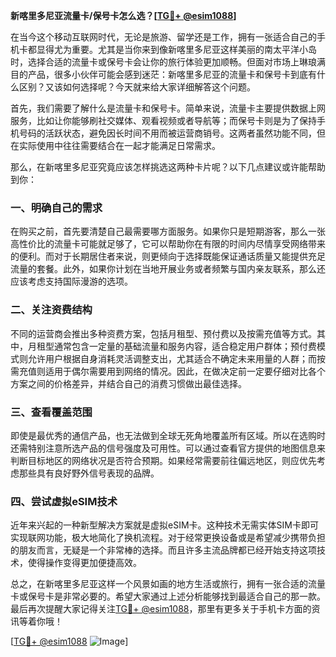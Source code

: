 **新喀里多尼亚流量卡/保号卡怎么选？[[TG💪+ @esim1088](https://t.me/s/esim1088)]**

在当今这个移动互联网时代，无论是旅游、留学还是工作，拥有一张适合自己的手机卡都显得尤为重要。尤其是当你来到像新喀里多尼亚这样美丽的南太平洋小岛时，选择合适的流量卡或保号卡会让你的旅行体验更加顺畅。但面对市场上琳琅满目的产品，很多小伙伴可能会感到迷茫：新喀里多尼亚的流量卡和保号卡到底有什么区别？又该如何选择呢？今天就来给大家详细解答这个问题。

首先，我们需要了解什么是流量卡和保号卡。简单来说，流量卡主要提供数据上网服务，比如让你能够刷社交媒体、观看视频或者导航等；而保号卡则是为了保持手机号码的活跃状态，避免因长时间不用而被运营商销号。这两者虽然功能不同，但在实际使用中往往需要结合在一起才能满足日常需求。

那么，在新喀里多尼亚究竟应该怎样挑选这两种卡片呢？以下几点建议或许能帮助到你：

### 一、明确自己的需求

在购买之前，首先要清楚自己最需要哪方面服务。如果你只是短期游客，那么一张高性价比的流量卡可能就足够了，它可以帮助你在有限的时间内尽情享受网络带来的便利。而对于长期居住者来说，则更倾向于选择既能保证通话质量又能提供充足流量的套餐。此外，如果你计划在当地开展业务或者频繁与国内亲友联系，那么还应该考虑支持国际漫游的选项。

### 二、关注资费结构

不同的运营商会推出多种资费方案，包括月租型、预付费以及按需充值等方式。其中，月租型通常包含一定量的基础流量和服务内容，适合稳定用户群体；预付费模式则允许用户根据自身消耗灵活调整支出，尤其适合不确定未来用量的人群；而按需充值则适用于偶尔需要用到网络的情况。因此，在做决定前一定要仔细对比各个方案之间的价格差异，并结合自己的消费习惯做出最佳选择。

### 三、查看覆盖范围

即使是最优秀的通信产品，也无法做到全球无死角地覆盖所有区域。所以在选购时还需特别注意所选产品的信号强度及可用性。可以通过查看官方提供的地图信息来判断目标地区的网络状况是否符合预期。如果经常需要前往偏远地区，则应优先考虑那些具有良好野外信号表现的品牌。

### 四、尝试虚拟eSIM技术

近年来兴起的一种新型解决方案就是虚拟eSIM卡。这种技术无需实体SIM卡即可实现联网功能，极大地简化了换机流程。对于经常更换设备或是希望减少携带负担的朋友而言，无疑是一个非常棒的选择。而且许多主流品牌都已经开始支持这项技术，使得操作变得更加便捷高效。

总之，在新喀里多尼亚这样一个风景如画的地方生活或旅行，拥有一张合适的流量卡或保号卡是非常必要的。希望大家通过上述分析能够找到最适合自己的那一款。最后再次提醒大家记得关注[TG💪+ @esim1088](https://t.me/s/esim1088)，那里有更多关于手机卡方面的资讯等着你哦！

[[TG💪+ @esim1088](https://t.me/s/esim1088) ![Image](https://i.postimg.cc/4NQfJmqS/Snipaste-2025-05-13-00-14-12.png)]